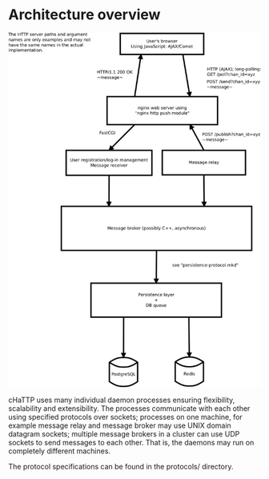 # Architecture overview

![Architecture diagram](architecture.png)

cHaTTP uses many individual daemon processes ensuring flexibility, scalability and
extensibility. The processes communicate with each other using specified
protocols over sockets; processes on one machine, for example message relay and message
broker may use UNIX domain datagram sockets; multiple message brokers in a cluster
can use UDP sockets to send messages to each other. That is, the daemons may run on
completely different machines.

The protocol specifications can be found in the protocols/ directory.

